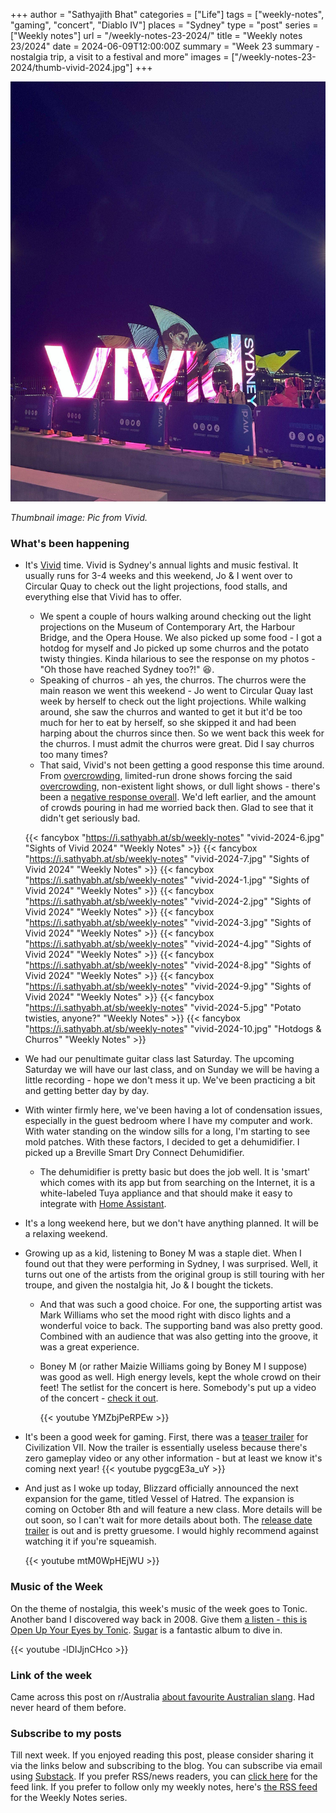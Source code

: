 +++
author = "Sathyajith Bhat"
categories = ["Life"]
tags = ["weekly-notes", "gaming", "concert", "Diablo IV"]
places = "Sydney"
type = "post"
series = ["Weekly notes"]
url = "/weekly-notes-23-2024/"
title = "Weekly notes 23/2024"
date = 2024-06-09T12:00:00Z
summary = "Week 23 summary - nostalgia trip, a visit to a festival and more"
images = ["/weekly-notes-23-2024/thumb-vivid-2024.jpg"]
+++

![](thumb-vivid-2024.jpg)

_Thumbnail image: Pic from Vivid._ 

### What's been happening

* It's [Vivid](https://www.vividsydney.com/) time. Vivid is Sydney's annual lights and music festival. It usually runs for 3-4 weeks and this weekend, Jo & I went over to Circular Quay to check out the light projections, food stalls, and everything else that Vivid has to offer. 
    * We spent a couple of hours walking around checking out the light projections on the Museum of Contemporary Art, the Harbour Bridge, and the Opera House. We also picked up some food - I got a hotdog for myself and Jo picked up some churros and the potato twisty thingies. Kinda hilarious to see the response on my photos - "Oh those have reached Sydney too?!" 😆. 
    * Speaking of churros - ah yes, the churros. The churros were the main reason we went this weekend - Jo went to Circular Quay last week by herself to check out the light projections. While walking around, she saw the churros and wanted to get it but it'd be too much for her to eat by herself, so she skipped it and had been harping about the churros since then.  So we went back this week for the churros. I must admit the churros were great. Did I say churros too many times? 
    * That said, Vivid's not been getting a good response this time around. From [overcrowding](https://www.abc.net.au/news/2024-06-09/vivid-sydney-crowds-drones-show-crush/103956778), limited-run drone shows forcing the said [overcrowding](https://x.com/ooomz/status/1799585901359907181), non-existent light shows, or dull light shows - there's been a [negative response overall](https://www.reddit.com/r/sydney/comments/1dbqk7d/vivid_i_cant_see_shit/). We'd left earlier, and the amount of crowds pouring in had me worried back then. Glad to see that it didn't get seriously bad.

    {{< fancybox "https://i.sathyabh.at/sb/weekly-notes" "vivid-2024-6.jpg" "Sights of Vivid 2024" "Weekly Notes" >}}
    {{< fancybox "https://i.sathyabh.at/sb/weekly-notes" "vivid-2024-7.jpg" "Sights of Vivid 2024" "Weekly Notes" >}}
    {{< fancybox "https://i.sathyabh.at/sb/weekly-notes" "vivid-2024-1.jpg" "Sights of Vivid 2024" "Weekly Notes" >}}
    {{< fancybox "https://i.sathyabh.at/sb/weekly-notes" "vivid-2024-2.jpg" "Sights of Vivid 2024" "Weekly Notes" >}}
    {{< fancybox "https://i.sathyabh.at/sb/weekly-notes" "vivid-2024-3.jpg" "Sights of Vivid 2024" "Weekly Notes" >}}
    {{< fancybox "https://i.sathyabh.at/sb/weekly-notes" "vivid-2024-4.jpg" "Sights of Vivid 2024" "Weekly Notes" >}}
    {{< fancybox "https://i.sathyabh.at/sb/weekly-notes" "vivid-2024-8.jpg" "Sights of Vivid 2024" "Weekly Notes" >}}
    {{< fancybox "https://i.sathyabh.at/sb/weekly-notes" "vivid-2024-9.jpg" "Sights of Vivid 2024" "Weekly Notes" >}}
    {{< fancybox "https://i.sathyabh.at/sb/weekly-notes" "vivid-2024-5.jpg" "Potato twisties, anyone?" "Weekly Notes" >}}
    {{< fancybox "https://i.sathyabh.at/sb/weekly-notes" "vivid-2024-10.jpg" "Hotdogs & Churros" "Weekly Notes" >}}

* We had our penultimate guitar class last Saturday. The upcoming Saturday we will have our last class, and on Sunday we will be having a little recording - hope we don't mess it up. We've been practicing a bit and getting better day by day. 
* With winter firmly here, we've been having a lot of condensation issues, especially in the guest bedroom where I have my computer and work. With water standing on the window sills for a long, I'm starting to see mold patches. With these factors, I decided to get a dehumidifier. I picked up a Breville Smart Dry Connect Dehumidifier.
    * The dehumidifier is pretty basic but does the job well. It is 'smart' which comes with its app but from searching on the Internet, it is a white-labeled Tuya appliance and that should make it easy to integrate with [Home Assistant](https://www.home-assistant.io/integrations/tuya/). 
* It's a long weekend here, but we don't have anything planned. It will be a relaxing weekend.
* Growing up as a kid, listening to Boney M was a staple diet. When I found out that they were performing in Sydney, I was surprised. Well, it turns out one of the artists from the original group is still touring with her troupe, and given the nostalgia hit, Jo & I bought the tickets. 
    * And that was such a good choice. For one, the supporting artist was Mark Williams who set the mood right with disco lights and a wonderful voice to back. The supporting band was also pretty good. Combined with an audience that was also getting into the groove, it was a great experience. 
    * Boney M (or rather Maizie Williams going by Boney M I suppose) was good as well. High energy levels, kept the whole crowd on their feet! The setlist for the concert is here. Somebody's put up a video of the concert - [check it out](https://www.youtube.com/watch?v=YMZbjPeRPEw).

      {{< youtube YMZbjPeRPEw >}}

* It's been a good week for gaming. First, there was a [teaser trailer](https://www.youtube.com/watch?v=pygcgE3a_uY) for Civilization VII. Now the trailer is essentially useless because there's zero gameplay video or any other information - but at least we know it's coming next year! 
  {{< youtube pygcgE3a_uY >}}
* And just as I woke up today, Blizzard officially announced the next expansion for the game, titled Vessel of Hatred. The expansion is coming on October 8th and will feature a new class. More details will be out soon, so I can't wait for more details about both. The [release date trailer](https://www.youtube.com/watch?v=mtM0WpHEjWU) is out and is pretty gruesome. I would highly recommend against watching it if you're squeamish.  

  {{< youtube mtM0WpHEjWU >}}

### Music of the Week

On the theme of nostalgia, this week's music of the week goes to Tonic. Another band I discovered way back in 2008. Give them [a listen - this is Open Up Your Eyes by Tonic](https://www.youtube.com/watch?v=-lDIJjnCHco). [Sugar](https://open.spotify.com/album/2pfR40PFGyoOirj1AYRxGH?si=ylX10vkbS76PiYzavjBHDQ) is a fantastic album to dive in. 

{{< youtube -lDIJjnCHco >}}

### Link of the week

Came across this post on r/Australia [about favourite Australian slang](https://www.reddit.com/r/australia/comments/1d2eweq/favourite_slang_term/). Had never heard of them before.

### Subscribe to my posts

Till next week. If you enjoyed reading this post, please consider sharing it via the links below and subscribing to the blog. You can subscribe via email using [Substack](https://sathyabhat.substack.com/). If you prefer RSS/news readers, you can [click here](https://sathyabh.at/index.xml) for the feed link. If you prefer to follow only my weekly notes, here's [the RSS feed](https://sathyabh.at/series/weekly-notes/index.xml) for the Weekly Notes series. 